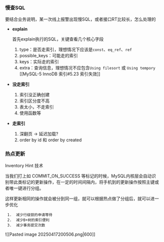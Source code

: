 
### 慢查SQL


要结合业务说明，某一次线上报警出现慢SQL，或者接口RT比较长，怎么处理的

-  **explain**

	首先explain执行的SQL，关键查看几个核心字段
	1.  type：是否走索引，理想情况下应该是`const`、`eq_ref`、`ref`
	2.  possible_keys：可能走的索引
	3.  keys：实际走的索引
	4.  extra：查询信息，理想情况不应包含`Using filesort` 或 `Using tempory`
	[[MySQL-5 InnoDB 索引#5.23 索引失效]]
	

- **没走索引**

	1.  索引没正确创建
	2.  索引区分度不高
	3.  表太小，不走索引
	4.  使用函数等


- **走索引**

	1.  深翻页 -> 延迟加载?
	2.  order by id 和 order by created


### 热点更新

Inventory Hint 技术

 当我们打上如 COMMIT_ON_SUCCESS 等标记的时候，MySQL内核层会自动识别带此类标记的更新操作，在一定的时间间隔内，将手机到的更新操作按照主键或者唯一键进行分组。
 
 这样更新相同的操作就会被分到同一组，就可以根据热点做了分组后，就可以进一步优化
 
	 1.  减少行级锁的申请等待
	 2.  减少B+树的索引便利
	 3.  减少事务提交次数


![[Pasted image 20250417200506.png|600]]